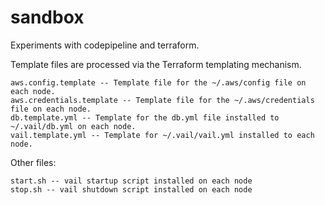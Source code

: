 # sandbox


Experiments with codepipeline and terraform.

Template files are processed via the Terraform templating mechanism.

```
aws.config.template -- Template file for the ~/.aws/config file on each node.
aws.credentials.template -- Template file for the ~/.aws/credentials file on each node.
db.template.yml -- Template for the db.yml file installed to ~/.vail/db.yml on each node.
vail.template.yml -- Template for ~/.vail/vail.yml installed to each node.
```

Other files:
```
start.sh -- vail startup script installed on each node
stop.sh -- vail shutdown script installed on each node
```

